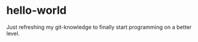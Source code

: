 hello-world
===========

Just refreshing my git-knowledge to finally start programming on a better level.
